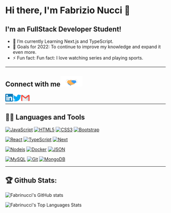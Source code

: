 # Hi there, I'm Fabrizio Nucci 👋


## I'm an FullStack Developer Student!
- 🌱 I’m currently Learning Next.js and TypeScript.
- 🥅 Goals for 2022: To continue to improve my knowledge and expand it even more.
- ⚡ Fun fact: Fun fact: I love watching series and playing sports.

---

## Connect with me<img src="https://github.com/SatYu26/SatYu26/blob/master/Assets/Handshake.gif" height="32px">

  <a href="https://www.linkedin.com/in/fabrizio-nucci-1061271b9/">
    <img align="left" alt="Satyam Goyal | Linkedin" width="24px" src="https://github.com/SatYu26/SatYu26/blob/master/Assets/Linkedin.svg" />
  </a> &nbsp;&nbsp;
  
  <a href="https://twitter.com/FabrizioDev">
    <img align="left" alt="Satyam Goyal | Twitter" width="26px" src="https://github.com/SatYu26/SatYu26/blob/master/Assets/Twitter.svg" />
  </a> &nbsp;&nbsp;
  
  <a href="mailto:fabrinuccidev@gmail.com">
    <img align="left" alt="Satyam Goyal | Gmail" width="26px" src="https://github.com/SatYu26/SatYu26/blob/master/Assets/Gmail.svg" />
  </a>

---



## 👨‍💻 Languages and Tools


[![JavaScript](https://img.shields.io/badge/-JavaScript-black?style=flat&logo=javascript&link=https://github.com/fabrinucci)](https://github.com/fabrinucci) 
[![HTML5](https://img.shields.io/badge/-HTML5-E34F26?style=flat&logo=html5&logoColor=white&link=https://github.com/fabrinucci)](https://github.com/fabrinucci) 
[![CSS3](https://img.shields.io/badge/-CSS3-1572B6?style=flat&logo=css3&link=https://github.com/fabrinucci)](https://github.com/fabrinucci) 
[![Bootstrap](https://img.shields.io/badge/-Bootstrap-563D7C?style=flat&logo=bootstrap&link=https://github.com/fabrinucci)](https://github.com/fabrinucci) 

[![React](https://img.shields.io/badge/-React-black?style=flat&logo=react&link=https://github.com/fabrinucci)](https://github.com/fabrinucci) 
[![TypeScript](https://img.shields.io/badge/-TypeScript-black?style=flat&logo=electron&link=https://github.com/fabrinucci)](https://github.com/fabrinucci) 
[![Next](https://img.shields.io/badge/-Next-gray?style=flat&logo=heroku&link=https://github.com/fabrinucci)](https://github.com/fabrinucci) 

[![Nodejs](https://img.shields.io/badge/-Nodejs-green?style=flat&logo=Node.js&link=https://github.com/fabrinucci)](https://github.com/fabrinucci) 
[![Docker](https://img.shields.io/badge/-Docker-black?style=flat&logo=docker&link=https://github.com/fabrinucci)](https://github.com/fabrinucci) 
[![JSON](https://img.shields.io/badge/-json-02569B?style=flat&logo=json&link=https://github.com/fabrinucci)](https://github.com/fabrinucci)

[![MySQL](https://img.shields.io/badge/-MySQL-black?style=flat&logo=mysql&link=https://github.com/fabrinucci)](https://github.com/fabrinucci)
[![Git](https://img.shields.io/badge/-Git-black?style=flat&logo=git&link=https://github.com/fabrinucci)](https://github.com/fabrinucci) 
[![MongoDB](https://img.shields.io/badge/-MongoDB-FCA121?style=flat&logo=mongodb&link=https://github.com/fabrinucci)](https://gitlab.com/fabrinucci) 


---

## 🏆 Github Stats:

![Fabrinucci's GitHub stats](https://github-readme-stats.vercel.app/api?username=fabrinucci&theme=algolia&show_icons=true)

<img alt="Fabrinucci's Top Languages Stats" src="https://github-readme-stats.vercel.app/api/top-langs/?username=fabrinucci&layout=compact&theme=algolia" width="500"/>
